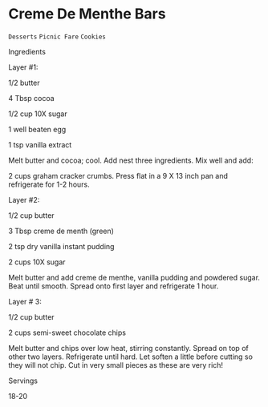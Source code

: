 # Creme De Menthe Bars

`Desserts` `Picnic Fare` `Cookies`

 

  Ingredients  

  Layer #1:

1/2 butter

4 Tbsp cocoa

1/2 cup 10X sugar

1 well beaten egg

1 tsp vanilla extract

Melt butter and cocoa; cool. Add nest three ingredients. Mix well and add:

2 cups graham cracker crumbs. Press flat in a 9 X 13 inch pan and refrigerate for 1-2 hours.

Layer #2:

1/2 cup butter

3 Tbsp creme de menth (green)

2 tsp dry vanilla instant pudding

2 cups 10X sugar

Melt butter and add creme de menthe, vanilla pudding and powdered sugar. Beat until smooth. Spread onto first layer and refrigerate 1 hour.

Layer # 3:

1/2 cup butter

2 cups semi-sweet chocolate chips

Melt butter and chips over low heat, stirring constantly. Spread on top of other two layers. Refrigerate until hard. Let soften a little before cutting so they will not chip. Cut in very small pieces as these are very rich!  

   Servings  

  18-20  

 
